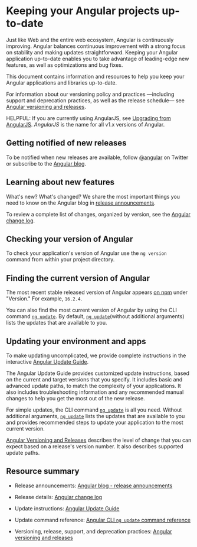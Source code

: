 # Keeping your Angular projects up-to-date

Just like Web and the entire web ecosystem, Angular is continuously improving.
Angular balances continuous improvement with a strong focus on stability and making updates straightforward.
Keeping your Angular application up-to-date enables you to take advantage of leading-edge new features, as well as optimizations and bug fixes.

This document contains information and resources to help you keep your Angular applications and libraries up-to-date.

For information about our versioning policy and practices &mdash;including support and deprecation practices, as well as the release schedule&mdash; see [Angular versioning and releases](reference/releases "Angular versioning and releases").

HELPFUL: If you are currently using AngularJS, see [Upgrading from AngularJS](https://angular.io/guide/upgrade "Upgrading from Angular JS").
*AngularJS* is the name for all v1.x versions of Angular.

## Getting notified of new releases

To be notified when new releases are available, follow [@angular](https://twitter.com/angular "@angular on Twitter") on Twitter or subscribe to the [Angular blog](https://blog.angular.io "Angular blog").

## Learning about new features

What's new? What's changed? We share the most important things you need to know on the Angular blog in [release announcements]( https://blog.angular.io/ "Angular blog - release announcements").

To review a complete list of changes, organized by version, see the [Angular change log](https://github.com/angular/angular/blob/main/CHANGELOG.md "Angular change log").

## Checking your version of Angular

To check your application's version of Angular use the `ng version` command from within your project directory.

## Finding the current version of Angular

The most recent stable released version of Angular appears [on npm](https://www.npmjs.com/package/@angular/core "Angular on npm") under "Version." For example, `16.2.4`.

You can also find the most current version of Angular by using the CLI command [`ng update`](cli/update).
By default, [`ng update`](cli/update)(without additional arguments) lists the updates that are available to you.

## Updating your environment and apps

To make updating uncomplicated, we provide complete instructions in the interactive [Angular Update Guide](https://update.angular.io/ "Angular Update Guide").

The Angular Update Guide provides customized update instructions, based on the current and target versions that you specify.
It includes basic and advanced update paths, to match the complexity of your applications.
It also includes troubleshooting information and any recommended manual changes to help you get the most out of the new release.

For simple updates, the CLI command [`ng update`](cli/update) is all you need.
Without additional arguments, [`ng update`](cli/update) lists the updates that are available to you and provides recommended steps to update your application to the most current version.

[Angular Versioning and Releases](reference/releases#versioning "Angular Release Practices, Versioning") describes the level of change that you can expect based on a release's version number.
It also describes supported update paths.

## Resource summary

* Release announcements:
    [Angular blog - release announcements](https://blog.angular.io/ "Angular blog announcements about recent releases")

* Release details:
    [Angular change log](https://github.com/angular/angular/blob/main/CHANGELOG.md "Angular change log")

* Update instructions:
    [Angular Update Guide](https://update.angular.io/ "Angular Update Guide")

* Update command reference:
    [Angular CLI `ng update` command reference](cli/update)

* Versioning, release, support, and deprecation practices:
    [Angular versioning and releases](reference/releases "Angular versioning and releases")
